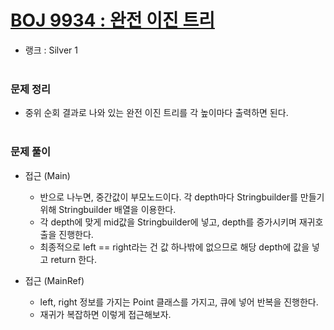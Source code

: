 # [BOJ 9934 : 완전 이진 트리](https://www.acmicpc.net/problem/9932)
- 랭크 : Silver 1
  <br><br>
  
### 문제 정리
- 중위 순회 결과로 나와 있는 완전 이진 트리를 각 높이마다 출력하면 된다.
   <br><br>

### 문제 풀이
- 접근 (Main) 
   - 반으로 나누면, 중간값이 부모노드이다. 각 depth마다 Stringbuilder를 만들기 위해 Stringbuilder 배열을 이용한다.
   - 각 depth에 맞게 mid값을 Stringbuilder에 넣고, depth를 증가시키며 재귀호출을 진행한다.
   - 최종적으로 left == right라는 건 값 하나밖에 없으므로 해당 depth에 값을 넣고 return 한다. 
  
- 접근 (MainRef)
   - left, right 정보를 가지는 Point 클래스를 가지고, 큐에 넣어 반복을 진행한다. 
   - 재귀가 복잡하면 이렇게 접근해보자. 
  

    


    
    


